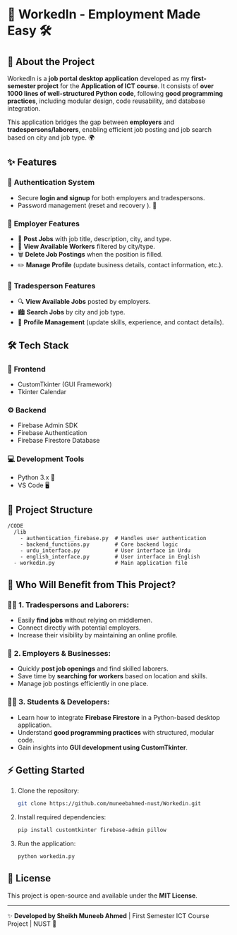 # 🚀 WorkedIn - Employment Made Easy 🛠️

## 📌 About the Project
WorkedIn is a **job portal desktop application** developed as my **first-semester project** for the **Application of ICT course**. It consists of **over 1000 lines of well-structured Python code**, following **good programming practices**, including modular design, code reusability, and database integration.

This application bridges the gap between **employers** and **tradespersons/laborers**, enabling efficient job posting and job search based on city and job type. 🌍

## ✨ Features
### 🔐 **Authentication System**
- Secure **login and signup** for both employers and tradespersons.
- Password management (reset and recovery ). 🔑

### 🏢 **Employer Features**
- 📌 **Post Jobs** with job title, description, city, and type.
- 👀 **View Available Workers** filtered by city/type.
- 🗑️ **Delete Job Postings** when the position is filled.
- ✏️ **Manage Profile** (update business details, contact information, etc.).

### 👷 **Tradesperson Features**
- 🔍 **View Available Jobs** posted by employers.
- 🏙️ **Search Jobs** by city and job type.
- 👤 **Profile Management** (update skills, experience, and contact details).

## 🛠️ Tech Stack
### 🎨 **Frontend**
- CustomTkinter (GUI Framework)
- Tkinter Calendar

### ⚙️ **Backend**
- Firebase Admin SDK
- Firebase Authentication
- Firebase Firestore Database

### 💻 **Development Tools**
- Python 3.x 🐍
- VS Code 🖥️

## 📂 Project Structure
```
/CODE
  /lib
    - authentication_firebase.py  # Handles user authentication
    - backend_functions.py        # Core backend logic
    - urdu_interface.py           # User interface in Urdu
    - english_interface.py        # User interface in English
  - workedin.py                   # Main application file
```

## 🎯 Who Will Benefit from This Project?
### 👷‍♂️ **1. Tradespersons and Laborers:**
- Easily **find jobs** without relying on middlemen.
- Connect directly with potential employers.
- Increase their visibility by maintaining an online profile.

### 🏢 **2. Employers & Businesses:**
- Quickly **post job openings** and find skilled laborers.
- Save time by **searching for workers** based on location and skills.
- Manage job postings efficiently in one place.

### 🧑‍💻 **3. Students & Developers:**
- Learn how to integrate **Firebase Firestore** in a Python-based desktop application.
- Understand **good programming practices** with structured, modular code.
- Gain insights into **GUI development using CustomTkinter**.


## ⚡ Getting Started
1. Clone the repository:
   ```bash
   git clone https://github.com/muneebahmed-nust/Workedin.git
   ```
2. Install required dependencies:
   ```bash
   pip install customtkinter firebase-admin pillow
   ```
3. Run the application:
   ```bash
   python workedin.py
   ```

## 📜 License
This project is open-source and available under the **MIT License**.

---
✨ **Developed by Sheikh Muneeb Ahmed** | First Semester ICT Course Project | NUST 🏫

